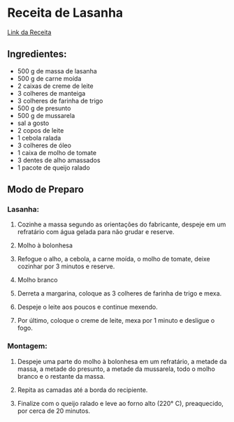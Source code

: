 # Receita de Lasanha
[Link da Receita](https://www.tudogostoso.com.br/receita/876-lasanha-de-carne-moida.html)

## Ingredientes:
- 500 g de massa de lasanha
- 500 g de carne moída
- 2 caixas de creme de leite
- 3 colheres de manteiga
- 3 colheres de farinha de trigo
- 500 g de presunto
- 500 g de mussarela
- sal a gosto
- 2 copos de leite
- 1 cebola ralada
- 3 colheres de óleo
- 1 caixa de molho de tomate
- 3 dentes de alho amassados
- 1 pacote de queijo ralado

## Modo de Preparo
### Lasanha:

1. Cozinhe a massa segundo as orientações do fabricante, despeje em um refratário com água gelada para não grudar e reserve.

2. Molho à bolonhesa

3. Refogue o alho, a cebola, a carne moída, o molho de tomate, deixe cozinhar por 3 minutos e reserve.

4. Molho branco

5. Derreta a margarina, coloque as 3 colheres de farinha de trigo e mexa.

6. Despeje o leite aos poucos e continue mexendo.

7. Por último, coloque o creme de leite, mexa por 1 minuto e desligue o fogo.


### Montagem:

1. Despeje uma parte do molho à bolonhesa em um refratário, a metade da massa, a metade do presunto, a metade da mussarela, todo o molho branco e o restante da massa.

2. Repita as camadas até a borda do recipiente.

3. Finalize com o queijo ralado e leve ao forno alto (220° C), preaquecido, por cerca de 20 minutos.